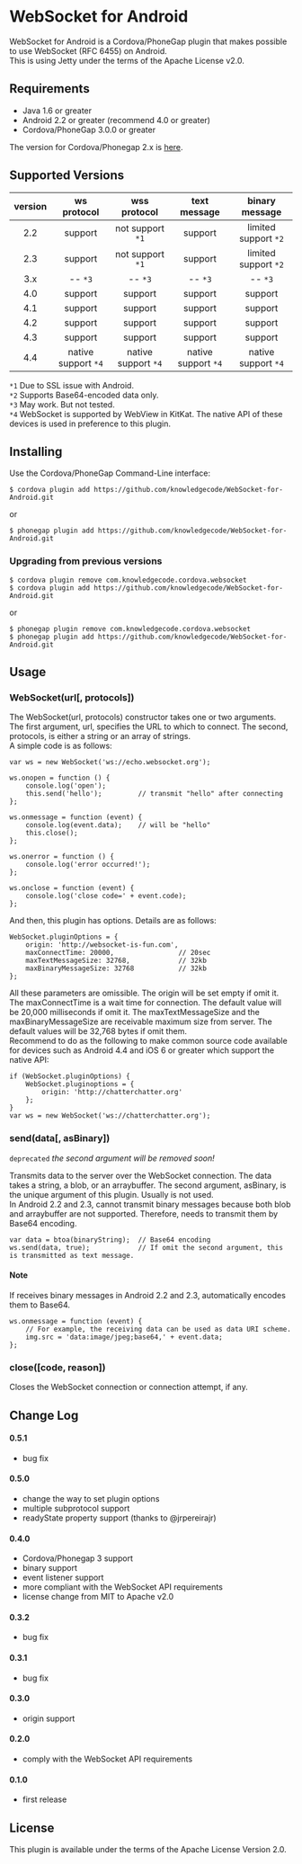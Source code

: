 # WebSocket for Android
WebSocket for Android is a Cordova/PhoneGap plugin that makes possible to use WebSocket (RFC 6455) on Android.  
This is using Jetty under the terms of the Apache License v2.0.  

## Requirements
 - Java 1.6 or greater  
 - Android 2.2 or greater (recommend 4.0 or greater)  
 - Cordova/PhoneGap 3.0.0 or greater  

The version for Cordova/Phonegap 2.x is [here](https://github.com/knowledgecode/WebSocket-for-Android/tree/2.x).  

## Supported Versions
| version | ws protocol        | wss protocol       | text message       | binary message      |
|:-------:|:------------------:|:------------------:|:------------------:|:-------------------:|
| 2.2     | support            | not support `*1`   | support            | limited support `*2`|
| 2.3     | support            | not support `*1`   | support            | limited support `*2`|
| 3.x     | -- `*3`            | -- `*3`            | -- `*3`            | -- `*3`             |
| 4.0     | support            | support            | support            | support             |
| 4.1     | support            | support            | support            | support             |
| 4.2     | support            | support            | support            | support             |
| 4.3     | support            | support            | support            | support             |
| 4.4     | native support `*4`| native support `*4`| native support `*4`| native support `*4` |

`*1` Due to SSL issue with Android.  
`*2` Supports Base64-encoded data only.  
`*3` May work. But not tested.  
`*4` WebSocket is supported by WebView in KitKat. The native API of these devices is used in preference to this plugin.  

## Installing
Use the Cordova/PhoneGap Command-Line interface:  

    $ cordova plugin add https://github.com/knowledgecode/WebSocket-for-Android.git

or  

    $ phonegap plugin add https://github.com/knowledgecode/WebSocket-for-Android.git

### Upgrading from previous versions

    $ cordova plugin remove com.knowledgecode.cordova.websocket
    $ cordova plugin add https://github.com/knowledgecode/WebSocket-for-Android.git

or  

    $ phonegap plugin remove com.knowledgecode.cordova.websocket
    $ phonegap plugin add https://github.com/knowledgecode/WebSocket-for-Android.git

## Usage
### WebSocket(url[, protocols])
The WebSocket(url, protocols) constructor takes one or two arguments. The first argument, url, specifies the URL to which to connect. The second, protocols, is either a string or an array of strings.  
A simple code is as follows:  

    var ws = new WebSocket('ws://echo.websocket.org');

    ws.onopen = function () {
        console.log('open');
        this.send('hello');         // transmit "hello" after connecting
    };

    ws.onmessage = function (event) {
        console.log(event.data);    // will be "hello"
        this.close();
    };

    ws.onerror = function () {
        console.log('error occurred!');
    };

    ws.onclose = function (event) {
        console.log('close code=' + event.code);
    };

And then, this plugin has options. Details are as follows:  

    WebSocket.pluginOptions = {
        origin: 'http://websocket-is-fun.com',
        maxConnectTime: 20000,                // 20sec
        maxTextMessageSize: 32768,            // 32kb
        maxBinaryMessageSize: 32768           // 32kb
    };

All these parameters are omissible. The origin will be set empty if omit it. The maxConnectTime is a wait time for connection. The default value will be 20,000 milliseconds if omit it. The maxTextMessageSize and the maxBinaryMessageSize are receivable maximum size from server. The default values will be 32,768 bytes if omit them.  
Recommend to do as the following to make common source code available for devices such as Android 4.4 and iOS 6 or greater which support the native API:  

    if (WebSocket.pluginOptions) {
        WebSocket.pluginoptions = {
            origin: 'http://chatterchatter.org'
        };
    }
    var ws = new WebSocket('ws://chatterchatter.org');

### send(data[, asBinary])
`deprecated` *the second argument will be removed soon!*  

Transmits data to the server over the WebSocket connection. The data takes a string, a blob, or an arraybuffer. The second argument, asBinary, is the unique argument of this plugin. Usually is not used.  
In Android 2.2 and 2.3, cannot transmit binary messages because both blob and arraybuffer are not supported. Therefore, needs to transmit them by Base64 encoding.  

    var data = btoa(binaryString);  // Base64 encoding
    ws.send(data, true);            // If omit the second argument, this is transmitted as text message.

#### Note
If receives binary messages in Android 2.2 and 2.3, automatically encodes them to Base64.  

    ws.onmessage = function (event) {
        // For example, the receiving data can be used as data URI scheme.
        img.src = 'data:image/jpeg;base64,' + event.data;
    };

### close([code, reason])
Closes the WebSocket connection or connection attempt, if any.  

## Change Log
#### 0.5.1
* bug fix  

#### 0.5.0
* change the way to set plugin options  
* multiple subprotocol support  
* readyState property support (thanks to @jrpereirajr)  

#### 0.4.0
* Cordova/Phonegap 3 support  
* binary support  
* event listener support  
* more compliant with the WebSocket API requirements  
* license change from MIT to Apache v2.0  

#### 0.3.2
* bug fix

#### 0.3.1
* bug fix

#### 0.3.0
* origin support

#### 0.2.0
* comply with the WebSocket API requirements  

#### 0.1.0
* first release

## License
This plugin is available under the terms of the Apache License Version 2.0.
